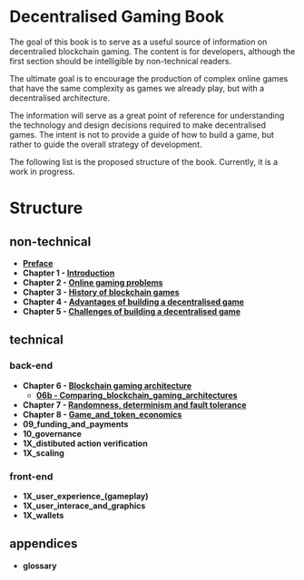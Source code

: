 # Decentralised Gaming Book

The goal of this book is to serve as a useful source of information on decentralied blockchain gaming. The content is for developers, although the first section should be intelligible by non-technical readers.

The ultimate goal is to encourage the production of complex online games that have the same complexity as games we already play, but with a decentralised architecture.

The information will serve as a great point of reference for understanding the technology and design decisions required to make decentralised games. The intent is not to provide a guide of how to build a game, but rather to guide the overall strategy of development.

The following list is the proposed structure of the book. Currently, it is a work in progress.

# Structure
## non-technical
* **[Preface](00_preface.md)**
* **Chapter 1 - [Introduction](01_introduction.md)**
* **Chapter 2 - [Online gaming problems](02_online_gaming_problems.md)**
* **Chapter 3 - [History of blockchain games](03_history_of_blockchain_games.md)**
* **Chapter 4 - [Advantages of building a decentralised game](04_advantages_of_building_a_decentralised_game.md)**
* **Chapter 5 - [Challenges of building a decentralised game](05_challenges_of_building_a_decentralised_game.md)**

## technical
### back-end
* **Chapter 6 - [Blockchain gaming architecture](06_blockchain_gaming_architecture.md)**
  * **[06b - Comparing_blockchain_gaming_architectures](06b_comparing_blockchain_gaming_architectures.md)**
* **Chapter 7 - [Randomness, determinism and fault tolerance](07_randomness_determinism_fault_tolerance.md)**
* **Chapter 8 - [Game_and_token_economics](08_game_and_token_economics.md)**
* **09_funding_and_payments**
* **10_governance**
* **1X_distibuted action verification**   
* **1X_scaling**

### front-end
* **1X_user_experience_(gameplay)**
* **1X_user_interace_and_graphics**
* **1X_wallets**

## appendices
* **glossary**
